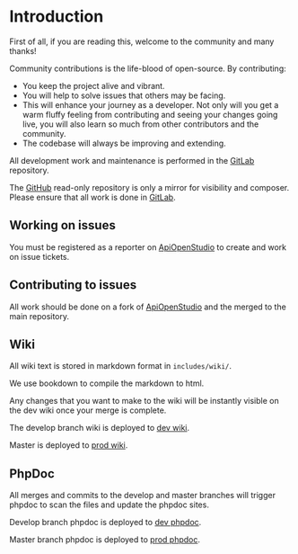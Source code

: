 Introduction
============

First of all, if you are reading this, welcome to the community and many thanks!

Community contributions is the life-blood of open-source. By contributing:

* You keep the project alive and vibrant.
* You will help to solve issues that others may be facing.
* This will enhance your journey as a developer. Not only will you get a warm
  fluffy feeling from contributing and seeing your changes going live, you will
  also learn so much from other contributors and the community.
* The codebase will always be improving and extending.

All development work and maintenance is performed in the [GitLab][gitlab]
repository.

The [GitHub][github] read-only repository is only a mirror for visibility and
composer. Please ensure that all work is done in [GitLab][gitlab].

Working on issues
-----------------

You must be registered as a reporter on [ApiOpenStudio][gitlab] to create and
work on issue tickets.

Contributing to issues
----------------------

All work should be done on a fork of [ApiOpenStudio][gitlab] and the merged to
the main repository.

Wiki
----

All wiki text is stored in markdown format in ```includes/wiki/```.

We use bookdown to compile the markdown to html.

Any changes that you want to make to the wiki will be instantly visible on the
dev wiki once your merge is complete.

The develop branch wiki is deployed to [dev wiki][dev_wiki].

Master is deployed to [prod wiki][prod_wiki].

PhpDoc
------

All merges and commits to the develop and master branches will trigger phpdoc to
scan the files and update the phpdoc sites.

Develop branch phpdoc is deployed to [dev phpdoc][dev_phpdoc].

Master branch phpdoc is deployed to [prod phpdoc][prod_phpdoc].

[gitlab]: https://gitlab.com/john89/api_open_studio

[github]: https://github.com/naala89/api_open_studio

[dev_wiki]: https://dev.wiki.apiopenstudio.com

[prod_wiki]: https://wiki.apiopenstudio.com

[dev_phpdoc]: https://dev.phpdoc.apiopenstudio.com

[prod_phpdoc]: https://phpdoc.apiopenstudio.com

